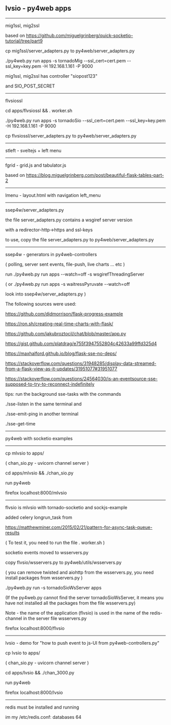 ## lvsio - py4web apps

---------------------------------------------

mig1ssl, mig2ssl

based on https://github.com/miguelgrinberg/quick-socketio-tutorial/tree/part9

cp mig1ssl/server_adapters.py to py4web/server_adapters.py


./py4web.py  run apps -s tornadoMig --ssl_cert=cert.pem --ssl_key=key.pem -H 192.168.1.161 -P 9000

mig1ssl, mig2ssl has controller "siopost123" 

and SIO_POST_SECRET

---------------------------------------------

flvsiossl

cd apps/flvsiossl && . worker.sh

./py4web.py  run apps -s tornadoSio --ssl_cert=cert.pem --ssl_key=key.pem -H 192.168.1.161 -P 9000

cp flvsiossl/server_adapters.py to py4web/server_adapters.py


---------------------------------------------

stleft - sveltejs + left menu

---------------------------------------------
fgrid - grid.js and tabulator.js

based on https://blog.miguelgrinberg.com/post/beautiful-flask-tables-part-2

---------------------------------------------

lmenu - layout.html with navigation left_menu 


---------------------------------------------

ssep4w/server_adapters.py 

the file server_adapters.py contains a wsgiref server version 

with a redirector-http->https and ssl-keys

to use, copy the file server_adapters.py  to py4web/server_adapters.py

---------------------------------------------
ssep4w - generators in py4web-controllers 

( polling, server sent events, file-push, live charts ... etc )

run  ./py4web.py run apps --watch=off -s wsgirefThreadingServer  

(
or   ./py4web.py run apps -s waitressPyruvate  --watch=off

look into ssep4w/server_adapters.py
)


The following sources were used:

https://github.com/djdmorrison/flask-progress-example

https://ron.sh/creating-real-time-charts-with-flask/

https://github.com/jakubroztocil/chat/blob/master/app.py

https://gist.github.com/platdrag/e755f3947552804c42633a99ffd325d4

https://maxhalford.github.io/blog/flask-sse-no-deps/

https://stackoverflow.com/questions/31948285/display-data-streamed-from-a-flask-view-as-it-updates/31951077#31951077

https://stackoverflow.com/questions/24564030/is-an-eventsource-sse-supposed-to-try-to-reconnect-indefinitely


tips: run the background sse-tasks with the commands

./sse-listen in the same terminal and 

./sse-emit-ping in another terminal

./sse-get-time

---------------------------------------------

py4web with socketio examples

---------------------------------------------

cp mlvsio to apps/

( chan_sio.py - uvicorn channel server )

cd apps/mlvsio && ./chan_sio.py

run py4web

firefox localhost:8000/mlvsio

---------------------------------------------

flvsio is mlvsio with tornado-socketio and sockjs-example

added celery longrun_task from

https://matthewminer.com/2015/02/21/pattern-for-async-task-queue-results

( To test it, you need to run the  file . worker.sh  )

socketio events moved to wsservers.py

copy flvsio/wsservers.py to py4web/utils/wsservers.py

( you can remove twisted and aiohttp  from the wsservers.py, 
  you need install packages from wsservers.py  )

./py4web.py  run -s  tornadoSioWsServer apps

(If the py4web.py cannot find the server tornadoSioWsServer, 
it means you have not installed all the packages from the file wsservers.py)


Note - the name of the application (flvsio) is used in the name of the 
redis-channel in the server file wsservers.py


firefox localhost:8000/flvsio

-------------------------------------------------

lvsio - demo for "how to push event to js-UI from py4web-controllers.py"

cp lvsio to apps/

( chan_sio.py - uvicorn channel server )

cd apps/lvsio && ./chan_3000.py

run py4web

firefox localhost:8000/lvsio

------------------------------------------------

redis must be installed and running

im my /etc/redis.conf: databases 64
